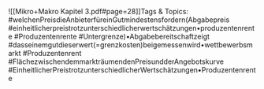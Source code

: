 
![[Mikro+Makro Kapitel 3.pdf#page=28]]Tags & Topics:
   #welchenPreisdieAnbieterfüreinGutmindestensfordern(Abgabepreis
   #einheitlicherpreistrotzunterschiedlicherwertschätzungen•produzentenrente
   #Produzentenrente
   #Untergrenze)•Abgabebereitschaftzeigt
   #dasseinemgutdieserwert(=grenzkosten)beigemessenwird•wettbewerbsmarkt
   #Produzentenrent
   #FlächezwischendemmarkträumendenPreisundderAngebotskurve
   #EinheitlicherPreistrotzunterschiedlicherWertschätzungen•Produzentenrente